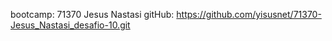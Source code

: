 bootcamp: 71370
Jesus Nastasi
gitHub: https://github.com/yisusnet/71370-Jesus_Nastasi_desafio-10.git

